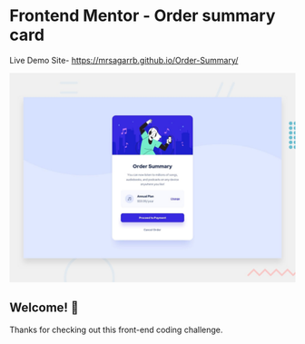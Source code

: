 # Frontend Mentor - Order summary card



Live Demo Site- https://mrsagarrb.github.io/Order-Summary/




![Design preview for the Order summary card coding challenge](./design/desktop-preview.jpg)

## Welcome! 👋

Thanks for checking out this front-end coding challenge.


